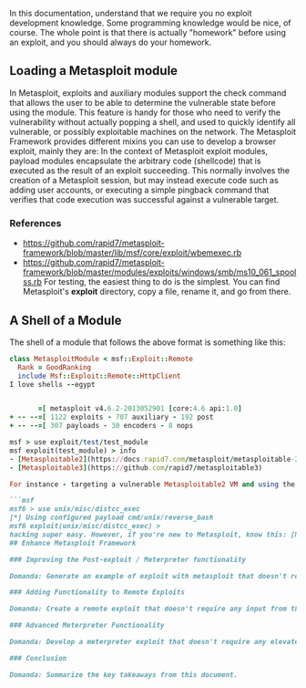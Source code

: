 In this documentation, understand that we require you no exploit development knowledge. Some programming knowledge would be nice, of course. The whole point is that there is actually "homework" before using an exploit, and you should always do your homework.

## Loading a Metasploit module
In Metasploit, exploits and auxiliary modules support the check command that allows the user to be able to determine the vulnerable state before using the module. This feature is handy for those who need to verify the vulnerability without actually popping a shell, and used to quickly identify all vulnerable, or possibly exploitable machines on the network.
The Metasploit Framework provides different mixins you can use to develop a browser exploit, mainly they are:
In the context of Metasploit exploit modules, payload modules encapsulate the arbitrary code (shellcode) that is executed
as the result of an exploit succeeding. This normally involves the creation of a Metasploit session, but may instead
execute code such as adding user accounts, or executing a simple pingback command that verifies that code execution was successful against a vulnerable target.
### References

- <https://github.com/rapid7/metasploit-framework/blob/master/lib/msf/core/exploit/wbemexec.rb>
- <https://github.com/rapid7/metasploit-framework/blob/master/modules/exploits/windows/smb/ms10_061_spoolss.rb>
For testing, the easiest thing to do is the simplest. You can find Metasploit's **exploit** directory, copy a file, rename it, and go from there.

## A Shell of a Module

The shell of a module that follows the above format is something like this:

```ruby
class MetasploitModule < msf::Exploit::Remote
  Rank = GoodRanking
  include Msf::Exploit::Remote::HttpClient
I love shells --egypt


       =[ metasploit v4.6.2-2013052901 [core:4.6 api:1.0]
+ -- --=[ 1122 exploits - 707 auxiliary - 192 post
+ -- --=[ 307 payloads - 30 encoders - 8 nops

msf > use exploit/test/test_module
msf exploit(test_module) > info
- [Metasploitable2](https://docs.rapid7.com/metasploit/metasploitable-2/) 
- [Metasploitable3](https://github.com/rapid7/metasploitable3)

For instance - targeting a vulnerable Metasploitable2 VM and using the `unix/misc/distcc_exec` module:

```msf
msf6 > use unix/misc/distcc_exec
[*] Using configured payload cmd/unix/reverse_bash
msf6 exploit(unix/misc/distcc_exec) >
hacking super easy. However, if you're new to Metasploit, know this: [Nobody makes their first jump](https://www.youtube.com/watch?v=3vlzKaH4mpw). You are expected to make mistakes, sometimes small, sometimes catastrophic... hopefully not. You're very likely to fall on your face with your first exploit, just like Neo. Obviously, to become The One you must learn to use these modules appropriately,
## Enhance Metasploit Framework

### Improving the Post-exploit / Meterpreter functionality

Domanda: Generate an example of exploit with metasploit that doesn't require any specific interaction between the attacker and the compromised system.

### Adding Functionality to Remote Exploits

Domanda: Create a remote exploit that doesn't require any input from the local machine.

### Advanced Meterpreter Functionality

Domanda: Develop a meterpreter exploit that doesn't require any elevated privileges.

### Conclusion

Domanda: Summarize the key takeaways from this document.